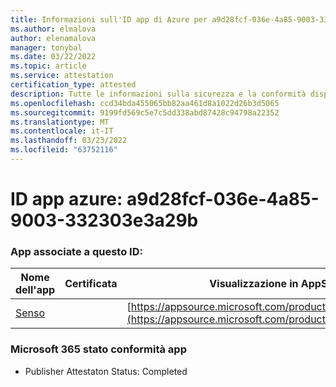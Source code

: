 ```yaml
---
title: Informazioni sull'ID app di Azure per a9d28fcf-036e-4a85-9003-332303e3a29b
ms.author: elmalova
author: elenamalova
manager: tonybal
ms.date: 03/22/2022
ms.topic: article
ms.service: attestation
certification_type: attested
description: Tutte le informazioni sulla sicurezza e la conformità disponibili per a9d28fcf-036e-4a85-9003-332303e3a29b.
ms.openlocfilehash: ccd34bda455065bb82aa461d8a1022d26b3d5065
ms.sourcegitcommit: 9199fd569c5e7c5dd338abd87428c94798a22352
ms.translationtype: MT
ms.contentlocale: it-IT
ms.lasthandoff: 03/23/2022
ms.locfileid: "63752116"
---
```

# <a name="azure-app-id-a9d28fcf-036e-4a85-9003-332303e3a29b"></a>ID app azure: a9d28fcf-036e-4a85-9003-332303e3a29b


### <a name="apps-associated-with-this-id"></a>App associate a questo ID:
| **Nome dell'app** | **Certificata** | **Visualizzazione in AppSource** |
|--------------|---------------|-----------------------|
| [Senso](../forward/WA200002571.md) |  | [https://appsource.microsoft.com/product/office/WA200002571](https://appsource.microsoft.com/product/office/WA200002571) |

### <a name="microsoft-365-app-compliance-status"></a>Microsoft 365 stato conformità app
- Publisher Attestaton Status: Completed
